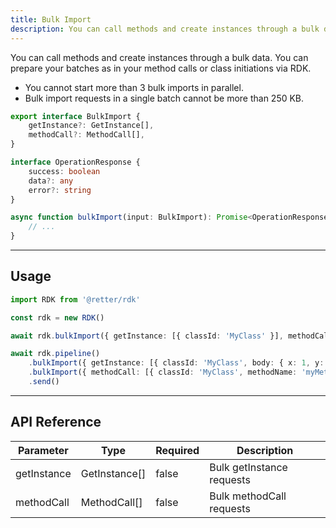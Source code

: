 ```yaml
---
title: Bulk Import
description: You can call methods and create instances through a bulk data.
---
```


You can call methods and create instances through a bulk data.
You can prepare your batches as in your method calls or class initiations via RDK.

- You cannot start more than 3 bulk imports in parallel.
- Bulk import requests in a single batch cannot be more than 250 KB.

```typescript
export interface BulkImport {
    getInstance?: GetInstance[],
    methodCall?: MethodCall[],
}

interface OperationResponse {
    success: boolean
    data?: any
    error?: string
}

async function bulkImport(input: BulkImport): Promise<OperationResponse | undefined> {
    // ...
}
```

---

## Usage

```typescript
import RDK from '@retter/rdk'

const rdk = new RDK()

await rdk.bulkImport({ getInstance: [{ classId: 'MyClass' }], methodCall: [{ classId: 'MyClass', methodName: 'myMethod', instanceId: 'myInstance' }] })

await rdk.pipeline()
    .bulkImport({ getInstance: [{ classId: 'MyClass', body: { x: 1, y: 2 } }] })
    .bulkImport({ methodCall: [{ classId: 'MyClass', methodName: 'myMethod', instanceId: 'myInstance', body: { a: 'X', b: 'Y' } }] })
    .send()
```

---

## API Reference

| Parameter     | Type                | Required            | Description         |
| ------------- | ------------------- | ------------------- | ------------------- |
| getInstance   | GetInstance[]       | false               | Bulk getInstance requests |
| methodCall    | MethodCall[]        | false               | Bulk methodCall requests |
